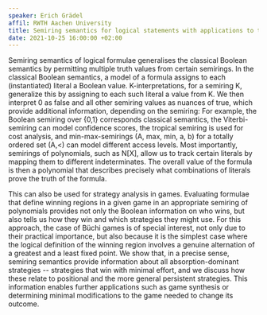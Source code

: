```yaml
---
speaker: Erich Grädel
affil: RWTH Aachen University
title: Semiring semantics for logical statements with applications to the strategy analysis of games
date: 2021-10-25 16:00:00 +02:00
---
```

Semiring semantics of logical formulae generalises the classical Boolean semantics by permitting multiple truth values from certain semirings. In the classical Boolean semantics, a model of a formula assigns to each (instantiated) literal a Boolean value.
K-interpretations, for a semiring K, generalize this by assigning to each such literal a value from K. We then interpret 0 as false and
all other semiring values as nuances of true, which provide additional information, depending on the semiring:
For example, the Boolean semiring over {0,1} corresponds classical semantics, the Viterbi-semiring can model confidence scores,
the tropical semiring is used for cost analysis, and min-max-semirings (A, max, min, a, b) for a totally ordered set
(A,<) can model different access levels. Most importantly, semirings of polynomials, such as N[X], allow us to track certain literals by mapping them
to different indeterminates. The overall value of the formula is then a polynomial that describes precisely what combinations of literals prove the truth of the formula.
<!--more-->

This can also be used for strategy analysis in games.
Evaluating formulae that define winning regions in a given game in an appropriate
semiring of polynomials provides not only the Boolean information on who wins, but also tells us how they win and which strategies they might use. For this approach,
the case of Büchi games is of special interest, not only due to their practical importance, but also because it is the simplest case where
the logical definition of the winning region involves a genuine alternation of a greatest and a least fixed point.
We show that, in a precise sense, semiring semantics provide information about all absorption-dominant strategies -- strategies that win with minimal effort,
and we discuss how these relate to positional and the more general persistent strategies.
This information enables further applications such as game synthesis or determining minimal modifications to the game needed to change its outcome.
